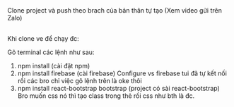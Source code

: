 ##

Clone project và push theo brach của bản thân tự tạo
(Xem video gửi trên Zalo)

##

Khi clone ve để chạy đc:

Gõ terminal các lệnh như sau:

1. npm install (cài đặt npm)
2. npm install firebase (cài firebase)
   Configure vs firebase tui đã tự kết nối rồi các bro chỉ việc gõ lệnh trên
   là oke thôi
3. npm install react-bootstrap bootstrap
   (project có sài react-bootstrap)
   Bro muốn css nó thì tạo class trong thẻ rồi css như bth là đc.
